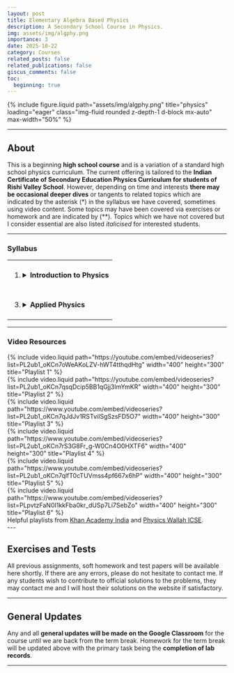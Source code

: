 ```yaml
---
layout: post
title: Elementary Algebra Based Physics
description: A Secondary School Course in Physics.
img: assets/img/algphy.png
importance: 3
date: 2025-10-22
category: Courses
related_posts: false
related_publications: false
giscus_comments: false
toc:
  beginning: true
---
```


{% include figure.liquid
   path="assets/img/algphy.png"
   title="physics"
   loading="eager"
   class="img-fluid rounded z-depth-1 d-block mx-auto"
   max-width="50%" %}

---

## About

This is a beginning **high school course** and is a variation of a standard high school physics curriculum. The current offering is tailored to the **Indian Certificate of Secondary Education Physics Curriculum for students of Rishi Valley School**. However, depending on time and interests **there may be occasional deeper dives** or tangents to related topics which are indicated by the asterisk (\*) in the syllabus we have covered, sometimes using video content. Some topics may have been covered via exercises or homework and are indicated by (\*\*). Topics which we have not covered but I consider essential are also listed _italicised_ for interested students.

---

### Syllabus

<!-- prettier-ignore -->
<table>
  <tr>
    <td style="vertical-align:top; padding:8px;">
      <ol>
        <li>
          <details>
            <summary><strong>Introduction to Physics</strong></summary>
            <ol>
              <li>
                <details>
                  <summary>Unit Systems</summary>
                  <ol>
                    <li value="1">Physical Quantities as Number times Unit</li>
                    <li value="2">Different Systems of Units and SI Units</li>
                    <li value="3">The Fundamental and Derived Units</li>
                    <li value="4">Scientific Notation and Unit Conversions</li>
                  </ol>
                </details>
              </li>

              <li>
                <details>
                  <summary>Straight Line Motion</summary>
                  <ol>
                    <li value="5">Scalar and Vector Quantities</li>
                    <li value="6">Distance & Displacement, Speed & Velocity</li>
                    <li value="7">Graphing Kinemtic Variables vs Time</li>
                    <li value="8">Constant Acceleration and Kinematic Equations</li>
                    <li value="9">Graphical and Algebraic Analysis</li>
                    <li value="10">Gravity, Weight and Free Fall</li>
                  </ol>
                </details>
              </li>

              <li>
                <details>
                  <summary>Additional Topics</summary>
                  <ol>
                    <li value="11"><em>Motion on a Plane</em></li>
                    <li value="13"><em>Projectile Motion</em></li>
                  </ol>
                </details>
              </li>
            </ol>
          </details>
        </li>
      </ol>
    </td>

    <td style="vertical-align:top; padding:8px;">
      <ol start="2">
        <li>
          <details>
            <summary><strong>Elementary Mechanics</strong></summary>
            <ol>
              <li>
                <details>
                  <summary>Newton's Laws of Motion</summary>
                  <ol>
                    <li value="1">Inertia and the First Law</li>
                    <li value="2">Momentum and the Second Law</li>
                    <li value="3">Discussion on the Third Law</li>
                    <li value="4">Contact and non-contact Forces</li>
                    <li value="5">Normal Force and Friction</li>
                    <li value="6">Universal Law of Gravitation</li>
                    <li value="7">Calculating Gravitational Acceleration</li>
                  </ol>
                </details>
              </li>

              <li>
                <details>
                  <summary>Work, Energy and Power</summary>
                  <ol>
                    <li value="6">*Work done by and on a system</li>
                    <li value="7">*Kinetic and Potential Energy</li>
                    <li value="8">*The Work-Energy Theorem</li>
                    <li value="9">*Law of Conservation of Energy</li>
                    <li value="10">**Sources of Energy and Global Warming</li>
                  </ol>
                </details>
              </li>

              <li>
                <details>
                  <summary>Additional Topics</summary>
                  <ol>
                    <li value="10"><em>Rotational Motion</em></li>
                  </ol>
                </details>
              </li>
            </ol>
          </details>
        </li>
      </ol>
    </td>

  </tr>

  <tr>
    <td style="vertical-align:top; padding:8px;">
      <ol start="3">
        <li>
          <details>
            <summary><strong>Applied Physics</strong></summary>
            <ol>
              <li>
                <details>
                  <summary>Fluid Mechanics</summary>
                  <ol>
                    <li value="1">Thrust and Pressure</li>
                    <li value="2">Gauge and Atmospheric Pressure</li>
                    <li value="3">Simple Mercury Barometer</li>
                    <li value="4">Pascal's Law</li>
                    <li value="5">Hydraulic Machines</li>
                    <li value="6">Archimedes Principle</li>
                    <li value="7">Laws of Flotation</li>
                  </ol>
                </details>
              </li>

              <li>
                <details>
                  <summary>Electricity and Magnetism</summary>
                  <ol>
                    <li value="8">*The Standard Model</li>
                    <li value="9">The Fundamental Charge</li>
                    <li value="10">Quantisation of Charge</li>
                    <li value="11">Electrical Current and Circuits</li>
                    <li value="12">Types of DC Power Sources</li>
                    <li value="13">Voltage and Resistance</li>
                    <li value="14">Ohmic Conductors and Ohm's Law</li>
                    <li value="15">*Series and Parallel Circuits</li>
                    <li value="16">*Ampere's Circuital Law</li>
                    <li value="17">Permanent Magnets and Geomagnetism</li>
                    <li value="18">Electromagnetic Induction</li>
                  </ol>
                </details>
              </li>

              <li>
                <details>
                  <summary>Sound and Light</summary>
                  <ol>
                    <li value="19">Sound Propagation</li>
                    <li value="20">Frequency Ranges</li>
                    <li value="21">Light vs Sound Speed</li>
                    <li value="22">Light as Rays of Photons</li>
                    <li value="23">Reflection and Refraction</li>
                    <li value="24">Mirrors and Ray Diagrams</li>
                  </ol>
                </details>
              </li>
            </ol>
          </details>
        </li>
      </ol>
    </td>

    <td style="vertical-align:top; padding:8px;">
      <ol start="0">
        <li>
          <details>
            <summary><strong>Practical Experiments</strong></summary>
            <ol>
              <li>
                <details>
                  <summary>Measurements</summary>
                  <ol>
                    <li value="1">Measurements with Calliper and Screw Gauge</li>
                    <li value="2">Simple Pendulum and Gravitational Acceleration</li>
                  </ol>
                </details>
              </li>

              <li>
                <details>
                  <summary>Applied Mechanics</summary>
                  <ol>
                    <li value="3">Measuring Apparent Weights</li>
                    <li value="4">Geometry and Flotation</li>
                    <li value="5">String Telephones</li>
                  </ol>
                </details>
              </li>

              <li>
                <details>
                  <summary>Electromagnetism</summary>
                  <ol>
                    <li value="6">Using a Breadboard</li>
                    <li value="7">Ohm's Law</li>
                    <li value="8">Faraday's Law</li>
                  </ol>
                </details>
              </li>
            </ol>
          </details>
        </li>
      </ol>
    </td>

  </tr>
</table>

---

### Video Resources

<div class="row row-cols-1 row-cols-md-2 g-3 mt-3 align-items-stretch">
  <div class="col d-flex justify-content-center">
    {% include video.liquid
       path="https://youtube.com/embed/videoseries?list=PL2ub1_oKCn7oWeAKoLZV-hWT4tthqdHtg"
       width="400"
       height="300"
       title="Playlist 1" %}
  </div>

  <div class="col d-flex justify-content-center">
    {% include video.liquid
       path="https://youtube.com/embed/videoseries?list=PL2ub1_oKCn7qsqDcip5BB1qGjj3lmYmKR"
       width="400"
       height="300"
       title="Playlist 2" %}
  </div>

  <div class="col d-flex justify-content-center">
    {% include video.liquid
       path="https://www.youtube.com/embed/videoseries?list=PL2ub1_oKCn7qJdJv1RSTviISgSzsFD5O7"
       width="400"
       height="300"
       title="Playlist 3" %}
  </div>

  <div class="col d-flex justify-content-center">
    {% include video.liquid
       path="https://www.youtube.com/embed/videoseries?list=PL2ub1_oKCn7rS3G8Fr_g-W0Cn4O0HXTF6"
       width="400"
       height="300"
       title="Playlist 4" %}
  </div>

  <div class="col d-flex justify-content-center">
    {% include video.liquid
       path="https://www.youtube.com/embed/videoseries?list=PL2ub1_oKCn7qlfT0cTUVmss4pf667x6hP"
       width="400"
       height="300"
       title="Playlist 5" %}
  </div>

  <div class="col d-flex justify-content-center">
    {% include video.liquid
       path="https://www.youtube.com/embed/videoseries?list=PLpvtzFaN0I1kkFba0kr_dUSp7Li7SebZo"
       width="400"
       height="300"
       title="Playlist 6" %}
  </div>
</div>

<div class="caption">
    Helpful playlists from <a href="https://www.khanacademy.org/">Khan Academy India</a> and <a href="https://www.youtube.com/@PWICSE">Physics Wallah ICSE</a>.
</div>
---

## Exercises and Tests

All previous assignments, soft homework and test papers will be available here shortly. If there are any errors, please do not hesitate to contact me. If any students wish to contribute to official solutions to the problems, they may contact me and I will host their solutions on the website if satisfactory.

---

## General Updates

Any and all **general updates will be made on the Google Classroom** for the course until we are back from the term break. Homework for the term break will be updated above with the primary task being the **completion of lab records**.

---
